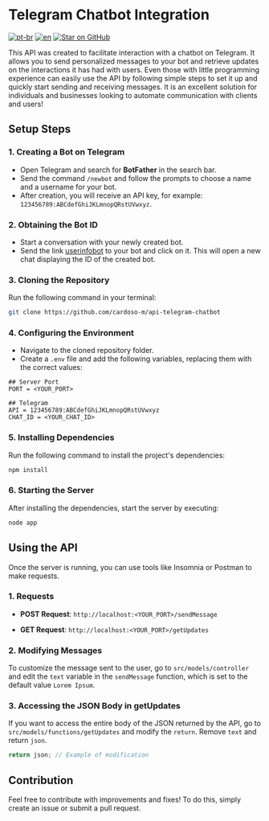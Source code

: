 # Telegram Chatbot Integration
[![pt-br](https://img.shields.io/badge/language-pt--br-green.svg)](https://github.com/cardoso-m/api-telegram-chatbot/blob/main/README.pt-br.md)
[![en](https://img.shields.io/badge/language-en-orange.svg)](https://github.com/cardoso-m/api-telegram-chatbot/blob/main/README.md)
[![Star on GitHub](https://img.shields.io/github/stars/kauemurakami/go-snippets.svg?style=flat&logo=github&colorB=deeppink&label=stars)](https://github.com/cardoso-m/api-telegram-chatbot)

This API was created to facilitate interaction with a chatbot on Telegram. It allows you to send personalized messages to your bot and retrieve updates on the interactions it has had with users. Even those with little programming experience can easily use the API by following simple steps to set it up and quickly start sending and receiving messages. It is an excellent solution for individuals and businesses looking to automate communication with clients and users!

## Setup Steps

### 1. Creating a Bot on Telegram

- Open Telegram and search for **BotFather** in the search bar.
- Send the command `/newbot` and follow the prompts to choose a name and a username for your bot.
- After creation, you will receive an API key, for example: `123456789:ABCdefGhiJKLmnopQRstUVwxyz`.

### 2. Obtaining the Bot ID

- Start a conversation with your newly created bot.
- Send the link [userinfobot](https://t.me/userinfobot) to your bot and click on it. This will open a new chat displaying the ID of the created bot.

### 3. Cloning the Repository

Run the following command in your terminal:

```bash
git clone https://github.com/cardoso-m/api-telegram-chatbot
```

### 4. Configuring the Environment

- Navigate to the cloned repository folder.
- Create a `.env` file and add the following variables, replacing them with the correct values:

```plaintext
## Server Port
PORT = <YOUR_PORT>

## Telegram
API = 123456789:ABCdefGhiJKLmnopQRstUVwxyz
CHAT_ID = <YOUR_CHAT_ID>
```

### 5. Installing Dependencies

Run the following command to install the project's dependencies:

```bash
npm install
```

### 6. Starting the Server

After installing the dependencies, start the server by executing:

```bash
node app
```

## Using the API

Once the server is running, you can use tools like Insomnia or Postman to make requests.

### 1. Requests

- **POST Request**: `http://localhost:<YOUR_PORT>/sendMessage`
  
- **GET Request**: `http://localhost:<YOUR_PORT>/getUpdates`

### 2. Modifying Messages

To customize the message sent to the user, go to `src/models/controller` and edit the `text` variable in the `sendMessage` function, which is set to the default value `Lorem Ipsum`.

### 3. Accessing the JSON Body in getUpdates

If you want to access the entire body of the JSON returned by the API, go to `src/models/functions/getUpdates` and modify the `return`. Remove `text` and return `json`.

```javascript
return json; // Example of modification
```

## Contribution

Feel free to contribute with improvements and fixes! To do this, simply create an issue or submit a pull request.
